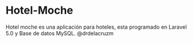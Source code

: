 # Hotel-Moche
Hotel moche es una aplicación para hoteles, esta programado en Laravel 5.0 y Base de datos MySQL. @drdelacruzm
